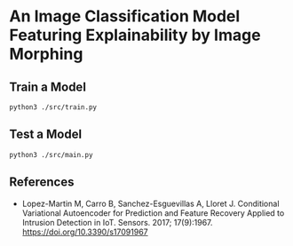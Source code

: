 # An Image Classification Model Featuring Explainability by Image Morphing



## Train a Model

```shell
python3 ./src/train.py
```

## Test a Model

```
python3 ./src/main.py 
```

## References

- Lopez-Martin M, Carro B, Sanchez-Esguevillas A, Lloret J. Conditional Variational Autoencoder for Prediction and Feature Recovery Applied to Intrusion Detection in IoT. Sensors. 2017; 17(9):1967. https://doi.org/10.3390/s17091967
